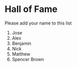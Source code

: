 # Hall of Fame
Please add your name to this list

1. Jose
2. Alex
3. Benjamin
4. Nick
5. Matthew
6. Spencer Brown
